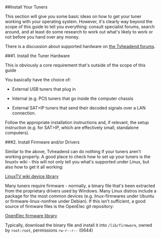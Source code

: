 ##Install Your Tuners

This section will give you some basic ideas on how to get your tuner working
with your operating system. However, it's clearly way beyond the scope of
this guide to tell you everything: consult specialist forums, search around, 
and at least do some research to work out what's likely to work or not
before you hand over any money.

There is a discussion about supported hardware on [the Tvheadend
forums](https://tvheadend.org/boards/5/topics/5102).

###1. Install the Tuner Hardware

This is obviously a core requirement that's outside of the scope of this guide

You basically have the choice of:

* External USB tuners that plug in

* Internal (e.g. PCI) tuners that go inside the computer chassis

* External SAT>IP tuners that send their decoded signals over a LAN connection. 

Follow the appropriate installation instructions and, if relevant, the
setup instruction (e.g. for SAT>IP, which are effectively small, standalone
computers).

###2. Install Firmware and/or Drivers

Similar to the above, Tvheadend can do nothing if your tuners aren't working
properly. A good place to check how to set up your tuners is the linuxtv
wiki - this will not only tell you what's supported under Linux, but also
how to get it all working:

[LinuxTV wiki device library](http://www.linuxtv.org/wiki/index.php/Hardware_Device_Information)

Many tuners require firmware - normally, a binary file that's been extracted
from the proprietary drivers used by Windows. Many Linux distros include a
package for the most common devices (e.g. linux-firmwares under Ubuntu or
firmware-linux-nonfree under Debian). If this isn't sufficient, a good source
of firmware files is the OpenElec git repository:

[OpenElec firmware library](https://github.com/OpenELEC/dvb-firmware)

Typically, download the binary file and install it into `/lib/firmware`, owned
by `root:root`, permissions `rw-r--r--` (0644)
